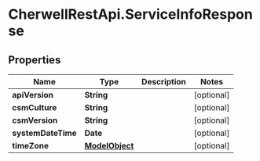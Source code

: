 # CherwellRestApi.ServiceInfoResponse

## Properties
Name | Type | Description | Notes
------------ | ------------- | ------------- | -------------
**apiVersion** | **String** |  | [optional] 
**csmCulture** | **String** |  | [optional] 
**csmVersion** | **String** |  | [optional] 
**systemDateTime** | **Date** |  | [optional] 
**timeZone** | [**ModelObject**](ModelObject.md) |  | [optional] 


